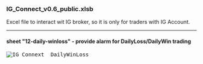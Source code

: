 ### IG_Connect_v0.6_public.xlsb
Excel file to interact wit IG broker, so it is only for traders with IG Account.

---
#### sheet "12-daily-winloss" - provide alarm for DailyLoss/DailyWin trading

<kbd>![IG_Connext__DailyWinLoss](https://github.com/cafeiine/trading/assets/126119622/1f72fbc6-c791-446a-9c10-47954b8e5927)</kbd>


